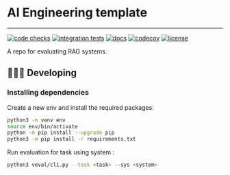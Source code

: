 # AI Engineering template

----------------------------------------------------------------------------------------

[![code checks](https://github.com/VectorInstitute/aieng-template/actions/workflows/code_checks.yml/badge.svg)](https://github.com/VectorInstitute/aieng-template/actions/workflows/code_checks.yml)
[![integration tests](https://github.com/VectorInstitute/aieng-template/actions/workflows/integration_tests.yml/badge.svg)](https://github.com/VectorInstitute/aieng-template/actions/workflows/integration_tests.yml)
[![docs](https://github.com/VectorInstitute/aieng-template/actions/workflows/docs_deploy.yml/badge.svg)](https://github.com/VectorInstitute/aieng-template/actions/workflows/docs_deploy.yml)
[![codecov](https://codecov.io/gh/VectorInstitute/aieng-template/branch/main/graph/badge.svg)](https://codecov.io/gh/VectorInstitute/aieng-template)
[![license](https://img.shields.io/github/license/VectorInstitute/aieng-template.svg)](https://github.com/VectorInstitute/aieng-template/blob/main/LICENSE)

A repo for evaluating RAG systems.

## 🧑🏿‍💻 Developing

### Installing dependencies

Create a new env and install the required packages:
```bash
python3 -m venv env
source env/bin/activate
python -m pip install --upgrade pip
python3 -m pip install -r requirements.txt
```

Run evaluation for task <task> using system <system>:
```bash
python3 veval/cli.py --task <task> --sys <system>
```

